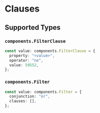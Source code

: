 # Clauses


## Supported Types

### `components.FilterClause`

```typescript
const value: components.FilterClause = {
  property: "<value>",
  operator: "ne",
  value: 59552,
};
```

### `components.Filter`

```typescript
const value: components.Filter = {
  conjunction: "or",
  clauses: [],
};
```

